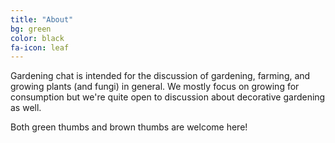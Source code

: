 ```yaml
---
title: "About"
bg: green
color: black
fa-icon: leaf
---
```


Gardening chat is intended for the discussion of gardening, farming, and
growing plants (and fungi) in general. We mostly focus on growing for
consumption but we're quite open to discussion about decorative gardening as
well.

Both green thumbs and brown thumbs are welcome here!
